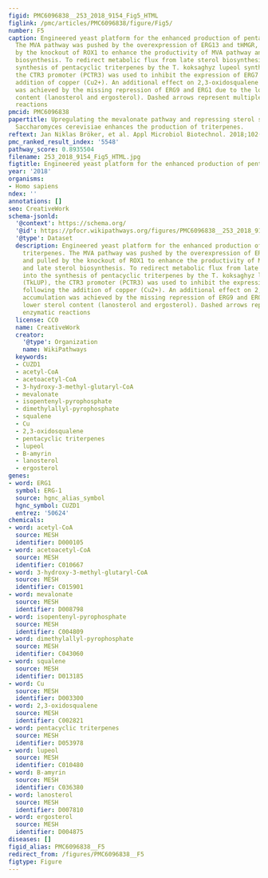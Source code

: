 ```yaml
---
figid: PMC6096838__253_2018_9154_Fig5_HTML
figlink: /pmc/articles/PMC6096838/figure/Fig5/
number: F5
caption: Engineered yeast platform for the enhanced production of pentacyclic triterpenes.
  The MVA pathway was pushed by the overexpression of ERG13 and tHMGR, and pulled
  by the knockout of ROX1 to enhance the productivity of MVA pathway and late sterol
  biosynthesis. To redirect metabolic flux from late sterol biosynthesis into the
  synthesis of pentacyclic triterpenes by the T. koksaghyz lupeol synthase (TkLUP),
  the CTR3 promoter (PCTR3) was used to inhibit the expression of ERG7 following the
  addition of copper (Cu2+). An additional effect on 2,3-oxidosqualene accumulation
  was achieved by the missing repression of ERG9 and ERG1 due to the lower sterol
  content (lanosterol and ergosterol). Dashed arrows represent multiple enzymatic
  reactions
pmcid: PMC6096838
papertitle: Upregulating the mevalonate pathway and repressing sterol synthesis in
  Saccharomyces cerevisiae enhances the production of triterpenes.
reftext: Jan Niklas Bröker, et al. Appl Microbiol Biotechnol. 2018;102(16):6923-6934.
pmc_ranked_result_index: '5548'
pathway_score: 0.8935504
filename: 253_2018_9154_Fig5_HTML.jpg
figtitle: Engineered yeast platform for the enhanced production of pentacyclic triterpenes
year: '2018'
organisms:
- Homo sapiens
ndex: ''
annotations: []
seo: CreativeWork
schema-jsonld:
  '@context': https://schema.org/
  '@id': https://pfocr.wikipathways.org/figures/PMC6096838__253_2018_9154_Fig5_HTML.html
  '@type': Dataset
  description: Engineered yeast platform for the enhanced production of pentacyclic
    triterpenes. The MVA pathway was pushed by the overexpression of ERG13 and tHMGR,
    and pulled by the knockout of ROX1 to enhance the productivity of MVA pathway
    and late sterol biosynthesis. To redirect metabolic flux from late sterol biosynthesis
    into the synthesis of pentacyclic triterpenes by the T. koksaghyz lupeol synthase
    (TkLUP), the CTR3 promoter (PCTR3) was used to inhibit the expression of ERG7
    following the addition of copper (Cu2+). An additional effect on 2,3-oxidosqualene
    accumulation was achieved by the missing repression of ERG9 and ERG1 due to the
    lower sterol content (lanosterol and ergosterol). Dashed arrows represent multiple
    enzymatic reactions
  license: CC0
  name: CreativeWork
  creator:
    '@type': Organization
    name: WikiPathways
  keywords:
  - CUZD1
  - acetyl-CoA
  - acetoacetyl-CoA
  - 3-hydroxy-3-methyl-glutaryl-CoA
  - mevalonate
  - isopentenyl-pyrophosphate
  - dimethylallyl-pyrophosphate
  - squalene
  - Cu
  - 2,3-oxidosqualene
  - pentacyclic triterpenes
  - lupeol
  - B-amyrin
  - lanosterol
  - ergosterol
genes:
- word: ERG1
  symbol: ERG-1
  source: hgnc_alias_symbol
  hgnc_symbol: CUZD1
  entrez: '50624'
chemicals:
- word: acetyl-CoA
  source: MESH
  identifier: D000105
- word: acetoacetyl-CoA
  source: MESH
  identifier: C010667
- word: 3-hydroxy-3-methyl-glutaryl-CoA
  source: MESH
  identifier: C015901
- word: mevalonate
  source: MESH
  identifier: D008798
- word: isopentenyl-pyrophosphate
  source: MESH
  identifier: C004809
- word: dimethylallyl-pyrophosphate
  source: MESH
  identifier: C043060
- word: squalene
  source: MESH
  identifier: D013185
- word: Cu
  source: MESH
  identifier: D003300
- word: 2,3-oxidosqualene
  source: MESH
  identifier: C002821
- word: pentacyclic triterpenes
  source: MESH
  identifier: D053978
- word: lupeol
  source: MESH
  identifier: C010480
- word: B-amyrin
  source: MESH
  identifier: C036380
- word: lanosterol
  source: MESH
  identifier: D007810
- word: ergosterol
  source: MESH
  identifier: D004875
diseases: []
figid_alias: PMC6096838__F5
redirect_from: /figures/PMC6096838__F5
figtype: Figure
---
```

